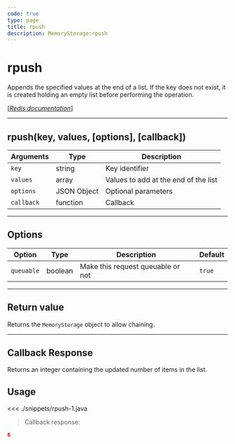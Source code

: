 ```yaml
---
code: true
type: page
title: rpush
description: MemoryStorage:rpush
---
```


# rpush

Appends the specified values at the end of a list. If the key does not exist, it is created holding an empty list before performing the operation.

[[_Redis documentation_]](https://redis.io/commands/rpush)

---

## rpush(key, values, [options], [callback])

| Arguments  | Type        | Description                          |
| ---------- | ----------- | ------------------------------------ |
| `key`      | string      | Key identifier                       |
| `values`   | array       | Values to add at the end of the list |
| `options`  | JSON Object | Optional parameters                  |
| `callback` | function    | Callback                             |

---

## Options

| Option     | Type    | Description                       | Default |
| ---------- | ------- | --------------------------------- | ------- |
| `queuable` | boolean | Make this request queuable or not | `true`  |

---

## Return value

Returns the `MemoryStorage` object to allow chaining.

---

## Callback Response

Returns an integer containing the updated number of items in the list.

## Usage

<<< ./snippets/rpush-1.java

> Callback response:

```json
6
```
